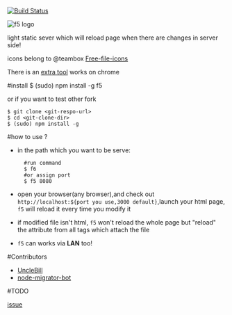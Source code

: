[![Build Status](https://travis-ci.org/UncleBill/f5.png?branch=master)](https://travis-ci.org/UncleBill/f5)

![f5 logo](http://pic.yupoo.com/island205/CuRETY9c/small.jpg)

 light static sever which will reload page when there are changes in server side!

icons belong to @teambox [Free-file-icons](https://github.com/teambox/Free-file-icons)

There is an [extra tool](https://github.com/UncleBill/crx4f5) works on chrome

#install
    $ (sudo) npm install -g f5

or if you want to test other fork

    $ git clone <git-respo-url>
    $ cd <git-clone-dir>
    $ (sudo) npm install -g

#how to use ?
- in the path which you want to be serve:


        #run command
        $ f6
        #or assign port
        $ f5 8080

- open your browser(any browser),and check out `http://localhost:${port you use,3000 default}`,launch your html page, `f5` will reload it every time you modify it

- if modified file isn't html, `f5` won't reload the whole page but "reload" the attribute from all tags which attach the file

- `f5` can works via **LAN** too!

#Contributors

- [UncleBill](https://github.com/UncleBill)
- [node-migrator-bot](https://github.com/node-migrator-bot)

#TODO

[issue](https://github.com/island205/f5/issues?milestone=1&state=open)
